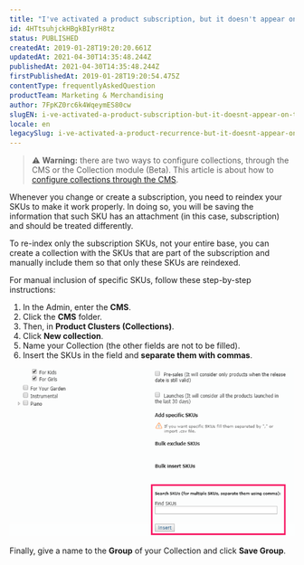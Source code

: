 ```yaml
---
title: "I've activated a product subscription, but it doesn't appear on the site. Why?"
id: 4HTtsuhjckHBgkBIyrH8tz
status: PUBLISHED
createdAt: 2019-01-28T19:20:20.661Z
updatedAt: 2021-04-30T14:35:48.244Z
publishedAt: 2021-04-30T14:35:48.244Z
firstPublishedAt: 2019-01-28T19:20:54.475Z
contentType: frequentlyAskedQuestion
productTeam: Marketing & Merchandising
author: 7FpKZ0rc6k4WqeymES80cw
slugEN: i-ve-activated-a-product-subscription-but-it-doesnt-appear-on-the-site
locale: en
legacySlug: i-ve-activated-a-product-recurrence-but-it-doesnt-appear-on-the-site
---
```


> ⚠️ **Warning:** there are two ways to configure collections, through the CMS or the Collection module (Beta). This article is about how to <a href = "/en/tutorial/adding-collections-cms--2YBy6P6X0NFRpkD2ZBxF6L">configure collections through the CMS</a>.

Whenever you change or create a subscription, you need to reindex your SKUs to make it work properly. In doing so, you will be saving the information that such SKU has an attachment (in this case, subscription) and should be treated differently.

To re-index only the subscription SKUs, not your entire base, you can create a collection with the SKUs that are part of the subscription and manually include them so that only these SKUs are reindexed.

For manual inclusion of specific SKUs, follow these step-by-step instructions:

1. In the Admin, enter the __CMS__.
2. Click the __CMS__ folder.
3. Then, in __Product Clusters (Collections)__.
4. Click __New collection__.
5. Name your Collection (the other fields are not to be filled).
6. Insert the SKUs in the field and __separate them with commas__.

![recurrence-specific-skus](https://raw.githubusercontent.com/vtexdocs/help-center-content/refs/heads/main/docs/en/faq/marketing-and-merchandising/i-ve-activated-a-product-subscription-but-it-doesnt-appear-on-the-site_1.png)

Finally, give a name to the __Group__ of your Collection and click __Save Group__.
